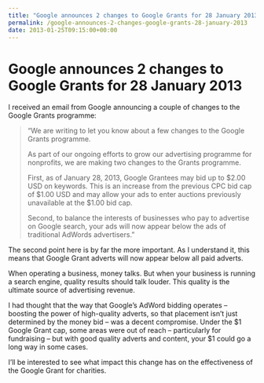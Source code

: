 ```yaml
---
title: "Google announces 2 changes to Google Grants for 28 January 2013"
permalink: /google-announces-2-changes-google-grants-28-january-2013
date: 2013-01-25T09:15:00+00:00
---
```


# Google announces 2 changes to Google Grants for 28 January 2013

I received an email from Google announcing a couple of changes to the Google Grants programme:

> “We are writing to let you know about a few changes to the Google Grants programme.
>
> As part of our ongoing efforts to grow our advertising programme for 
> nonprofits, we are making two changes to the Grants programme.
>
> First, as of January 28, 2013, Google Grantees may bid up to $2.00 
> USD on keywords. This is an increase from the previous CPC bid cap of 
> $1.00 USD and may allow your ads to enter auctions previously 
> unavailable at the $1.00 bid cap.
>
> Second, to balance the interests of businesses who pay to advertise 
> on Google search, your ads will now appear below the ads of traditional 
> AdWords advertisers.”

The second point here is by far the more important. As I understand it, this means that Google Grant adverts will now appear below all paid adverts.

When operating a business, money talks. But when your business is running a search engine, quality results should talk louder. This quality is the ultimate source of advertising revenue.

I had thought that the way that Google’s AdWord bidding operates – boosting the power of high-quality adverts, so that placement isn’t just determined by the money bid – was a decent compromise. Under the $1 Google Grant cap, some areas were out of reach – particularly for fundraising – but with good quality adverts and content, your $1 could go a long way in some cases.

I’ll be interested to see what impact this change has on the effectiveness of the Google Grant for charities.